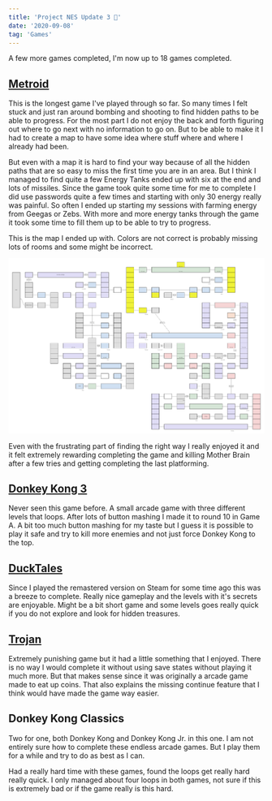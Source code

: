 ```yaml
---
title: 'Project NES Update 3 🦍'
date: '2020-09-08'
tag: 'Games'
---
```


A few more games completed, I'm now up to 18 games completed.

## <a href="https://en.wikipedia.org/wiki/Metroid_(video_game)" target="_blank" rel="noreferrer">Metroid</a>

This is the longest game I've played through so far. So many times I felt stuck and just ran around bombing and shooting to find hidden paths to be able to progress.
For the most part I do not enjoy the back and forth figuring out where to go next with no information to go on. But to be able to make it I had to create a map to have some idea where stuff where and where I already had been.

But even with a map it is hard to find your way because of all the hidden paths that are so easy to miss the first time you are in an area. But I think I managed to find quite a few Energy Tanks ended up with six at the end and lots of missiles. Since the game took quite some time for me to complete I did use passwords quite a few times and starting with only 30 energy really was painful. So often I ended up starting my sessions with farming energy from Geegas or Zebs. With more and more energy tanks through the game it took some time to fill them up to be able to try to progress.

This is the map I ended up with. Colors are not correct is probably missing lots of rooms and some might be incorrect.

<img src="./metroid-map.png" />

Even with the frustrating part of finding the right way I really enjoyed it and it felt extremely rewarding completing the game and killing Mother Brain after a few tries and getting completing the last platforming.

## <a href="https://en.wikipedia.org/wiki/Donkey_Kong_3" target="_blank" rel="noreferrer">Donkey Kong 3</a>

Never seen this game before. A small arcade game with three different levels that loops. After lots of button mashing I made it to round 10 in Game A. A bit too much button mashing for my taste but I guess it is possible to play it safe and try to kill more enemies and not just force Donkey Kong to the top.

## <a href="https://en.wikipedia.org/wiki/DuckTales_(video_game)" target="_blank" rel="noreferrer">DuckTales</a>

Since I played the remastered version on Steam for some time ago this was a breeze to complete. Really nice gameplay and the levels with it's secrets are enjoyable. Might be a bit short game and some levels goes really quick if you do not explore and look for hidden treasures.

## <a href="https://en.wikipedia.org/wiki/https://en.wikipedia.org/wiki/Trojan_(video_game)" target="_blank" rel="noreferrer">Trojan</a>

Extremely punishing game but it had a little something that I enjoyed. There is no way I would complete it without using save states without playing it much more. But that makes sense since it was originally a arcade game made to eat up coins. That also explains the missing continue feature that I think would have made the game way easier.

## Donkey Kong Classics

Two for one, both Donkey Kong and Donkey Kong Jr. in this one.
I am not entirely sure how to complete these endless arcade games. But I play them for a while and try to do as best as I can.

Had a really hard time with these games, found the loops get really hard really quick. I only managed about four loops in both games, not sure if this is extremely bad or if the game really is this hard.
